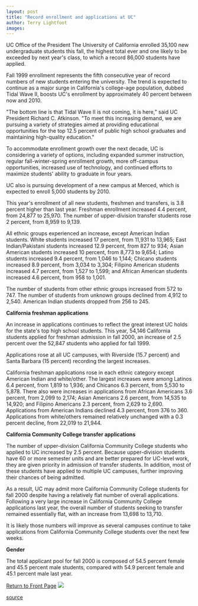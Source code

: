 ```yaml
---
layout: post
title: "Record enrollment and applications at UC"
author: Terry Lightfoot
images:
---
```


UC Office of the President The University of California enrolled 35,100 new undergraduate students this fall, the highest total ever and one likely to be exceeded by next year's class, to which a record 86,000 students have applied.

Fall 1999 enrollment represents the fifth consecutive year of record numbers of new students entering the university. The trend is expected to continue as a major surge in California's college-age population, dubbed Tidal Wave II, boosts UC's enrollment by approximately 40 percent between now and 2010.  
  
"The bottom line is that Tidal Wave II is not coming, it is here," said UC President Richard C. Atkinson. "To meet this increasing demand, we are pursuing a variety of strategies aimed at providing educational opportunities for the top 12.5 percent of public high school graduates and maintaining high-quality education."  
  
To accommodate enrollment growth over the next decade, UC is considering a variety of options, including expanded summer instruction, regular fall-winter-spring enrollment growth, more off-campus opportunities, increased use of technology, and continued efforts to maximize students' ability to graduate in four years.  
  
UC also is pursuing development of a new campus at Merced, which is expected to enroll 5,000 students by 2010.  
  
This year's enrollment of all new students, freshmen and transfers, is 3.8 percent higher than last year. Freshman enrollment increased 4.4 percent, from 24,877 to 25,970. The number of upper-division transfer students rose 2 percent, from 8,959 to 9,139.  
  
All ethnic groups experienced an increase, except American Indian students. White students increased 17 percent, from 11,931 to 13,965; East Indian/Pakistani students increased 12.9 percent, from 827 to 934; Asian American students increased 10 percent, from 8,773 to 9,654; Latino students increased 9.4 percent, from 1,046 to 1,144; Chicano students increased 8.9 percent, from 3,034 to 3,304; Filipino American students increased 4.7 percent, from 1,527 to 1,599; and African American students increased 4.6 percent, from 958 to 1,001.  
  
The number of students from other ethnic groups increased from 572 to 747. The number of students from unknown groups declined from 4,912 to 2,540. American Indian students dropped from 256 to 245.

**California freshman applications**  
  
An increase in applications continues to reflect the great interest UC holds for the state's top high school students. This year, 54,146 California students applied for freshman admission in fall 2000, an increase of 2.5 percent over the 52,847 students who applied for fall 1999.  
  
Applications rose at all UC campuses, with Riverside (15.7 percent) and Santa Barbara (15 percent) recording the largest increases.  
  
California freshman applications rose in each ethnic category except American Indian and white/other. The largest increases were among Latinos 6.4 percent, from 1,819 to 1,936; and Chicanos 6.3 percent, from 5,530 to 5,878. There also were increases in applications from African Americans 3.6 percent, from 2,099 to 2,174; Asian Americans 2.6 percent, from 14,535 to 14,920; and Filipino Americans 2.3 percent, from 2,629 to 2,690. Applications from American Indians declined 4.3 percent, from 376 to 360. Applications from white/others remained relatively unchanged with a 0.3 percent decline, from 22,019 to 21,944.  
  
**California Community College transfer applications**  
  
The number of upper-division California Community College students who applied to UC increased by 2.5 percent. Because upper-division students have 60 or more semester units and are better prepared for UC-level work, they are given priority in admission of transfer students. In addition, most of these students have applied to multiple UC campuses, further improving their chances of being admitted.  
  
As a result, UC may admit more California Community College students for fall 2000 despite having a relatively flat number of overall applications. Following a very large increase in California Community College applications last year, the overall number of students seeking to transfer remained essentially flat, with an increase from 13,698 to 13,710.  
  
It is likely those numbers will improve as several campuses continue to take applications from California Community College students over the next few weeks.  
  
**Gender**  
  
The total applicant pool for fall 2000 is composed of 54.5 percent female and 45.5 percent male students, compared with 54.9 percent female and 45.1 percent male last year.

[Return to Front Page][1] ![ ][2]

[1]: ../../index.html
[2]: ../../images/trans.gif

[source](http://www1.ucsc.edu/currents/99-00/01-31/appsuc.html "Permalink to appsuc")
